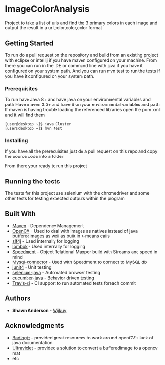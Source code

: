 # ImageColorAnalysis
Project to take a list of urls and find the 3 primary colors in each image and output the result in a url,color,color,color format

## Getting Started

To run do a pull request on the repository and build from an existing project with eclipse or intellij if you have maven configured on your machine. From there you can run in the IDE or command line with java if you have it configured on your system path. And you can run mvn test to run the tests if you have it configured on your system path.

### Prerequisites

To run have Java 8+ and have java on your environmental variables and path
Have maven 3.5+ and have it on your environmental variables and path
If maven is having trouble loading the referenced libraries open the pom xml and it will find them


```
[user@desktop ~]$ java Cluster
[user@desktop ~]$ mvn test
```

### Installing

If you have all the prerequisites just do a pull request on this repo and copy the source code into a folder

From there your ready to run this project
 

## Running the tests

The tests for this project use selenium with the chromedriver and some other tests for testing expected outputs within the program

## Built With

* [Maven](https://maven.apache.org/) - Dependency Management
* [OpenCV](https://opencv.org/) - Used to deal with images as natives instead of java bufferedimages as well as built in k-means calls
* [slf4j](https://www.slf4j.org/) - Used internally for logging
* [lombok](https://projectlombok.org/) - Used internally for logging
* [Speedment](https://www.speedment.com/) - Object Relational Mapper build with Streams and speed in mind
* [Mysql-connector](https://dev.mysql.com/downloads/connector/j/5.1.html) - Used with Speedment to connect to MySQL db
* [junit4](https://junit.org/junit4/) - Unit testing
* [selenium-java](https://www.seleniumhq.org/) - Automated browser testing
* [cucumber-java](https://cucumber.io/) - Behavior driven testing
* [Travis-ci](https://travis-ci.org/) - CI support to run automated tests foreach commit


## Authors

* **Shawn Anderson** - [Wijkuy](https://github.com/Wijkuy)

## Acknowledgments

* [Badlogic](https://github.com/badlogic) - provided great resources to work around openCV's lack of java documentation
* [Ultraviolet](https://stackoverflow.com/users/5330223/ultraviolet) - provided a solution to convert a bufferedimage to a opencv mat
* etc
